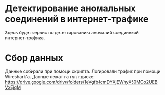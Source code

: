 # Детектирование аномальных соединений в интернет-трафике

Здесь будет сервис по детектированию аномалий соединений интернет-трафика.

# Сбор данных

Данные собирали при помощи скрипта. Логировали трафик при помощи Wireshark'a. Данные лежат на гугл-диске: https://drive.google.com/drive/folders/1eVgfbJcmDYXjEWhyX50MCo2UEBVxEjqM
